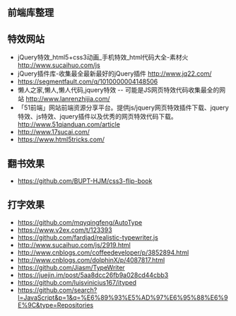 前端库整理
----

## 特效网站
- jQuery特效_html5+css3动画_手机特效_html代码大全-素材火 http://www.sucaihuo.com/js
- jQuery插件库-收集最全最新最好的jQuery插件 http://www.jq22.com/
- https://segmentfault.com/q/1010000004148506
- 懒人之家,懒人,懒人代码,jquery特效 -- 可能是JS网页特效代码收集最全的网站 http://www.lanrenzhijia.com/
- 「51前端」网站前端资源分享平台。提供js/jquery网页特效插件下载、jquery特效、js特效、jquery插件以及优秀的网页特效代码下载。 http://www.51qianduan.com/article
- http://www.17sucai.com/
- https://www.html5tricks.com/

## 翻书效果 ##
- https://github.com/BUPT-HJM/css3-flip-book

## 打字效果
- https://github.com/mqyqingfeng/AutoType
- https://www.v2ex.com/t/123393
- https://github.com/fardjad/realistic-typewriter.js
- http://www.sucaihuo.com/js/2919.html
- http://www.cnblogs.com/coffeedeveloper/p/3852894.html
- http://www.cnblogs.com/dolphinX/p/4087817.html
- https://github.com/Jiasm/TypeWriter
- https://juejin.im/post/5aa8dcc26fb9a028cd44cbb3
- https://github.com/luisvinicius167/ityped
- https://github.com/search?l=JavaScript&p=1&q=%E6%89%93%E5%AD%97%E6%95%88%E6%9E%9C&type=Repositories